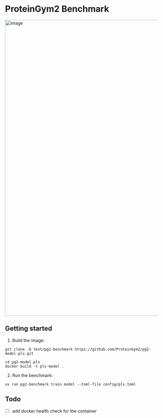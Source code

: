 # ProteinGym2 Benchmark

<img width="972" alt="image" src="https://github.com/user-attachments/assets/68328a2b-82c9-44b8-ab1b-ff9d97bc8bbc" />

## Getting started

1. Build the image:

```
git clone -b test/pg2-benchmark https://github.com/ProteinGym2/pg2-model-pls.git

cd pg2-model-pls
docker build -t pls-model .
```

2. Run the benchmark:

```
uv run pg2-benchmark train model --toml-file config/pls.toml
```

## Todo

- [ ] add docker health check for the container
